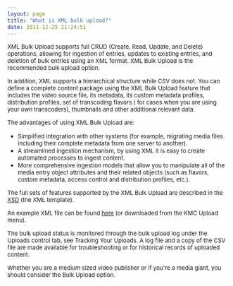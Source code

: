```yaml
---
layout: page
title: "What is XML bulk upload?"
date: 2011-12-25 21:24:51
---
```


<span style="font-size: small;">XML Bulk Upload supports full CRUD (Create, Read, Update, and Delete) operations, allowing for ingestion of entries, updates to existing entries, and deletion of bulk entries using an XML format. XML Bulk Upload is the recommended bulk upload option.</span>  
  
<span style="font-size: small;">In addition, XML supports a hierarchical structure while CSV does not. You can define a complete content package using the XML Bulk Upload feature that includes the video source file, its metadata, its custom metadata profiles, distribution profiles, set of transcoding flavors ( for cases when you are using your own transcoders), thumbnails and other additional relevant data.</span>  
  
<span style="font-size: small;">The advantages of using XML Bulk Upload are:</span>  
  


*   <span style="font-size: small;">Simplified integration with other systems (for example, migrating media files including their complete metadata from one server to another).</span>
*   <span style="font-size: small;">A streamlined ingestion mechanism, by using XML it is easy to create automated processes to ingest content.</span>
*   <span style="font-size: small;">More comprehensive ingestion models that allow you to manipulate all of the media entry object attributes and their related objects (such as flavors, custom metadata, access control and distribution profiles, etc.).</span>

  
<span style="font-size: small;">The full sets of features supported by the XML Bulk Upload are described in the <a href="http://www.kaltura.com/api_v3/xsdDoc/?type=bulkUploadXml.bulkUploadXML" target="_blank" title="XML schema document">XSD</a> (the XML template).</span>  
  
<span style="font-size: small;">An example XML file can be found <a href="http://www.kaltura.com/api_v3/xsdDoc/?type=bulkUploadXml.bulkUploadXML" target="_blank" title="XML schema document">here</a> (or downloaded from the KMC Upload menu).</span>  
  
<span style="font-size: small;">The bulk upload status is monitored through the bulk upload log under the Uploads control tab, see Tracking Your Uploads. A log file and a copy of the CSV file are made available for troubleshooting or for historical records of uploaded content. </span>  
  
<span style="font-size: small;">Whether you are a medium sized video publisher or if you're a media giant, you should consider the Bulk Upload option.</span>